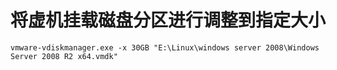 # 将虚机挂载磁盘分区进行调整到指定大小

```shell
vmware-vdiskmanager.exe -x 30GB "E:\Linux\windows server 2008\Windows Server 2008 R2 x64.vmdk" 
```

